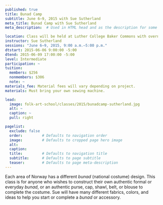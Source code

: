 ```yaml
---
published: true
title: Bunad Camp
subtitle: June 6–9, 2015 with Sue Sutherland
meta_title: Bunad Camp with Sue Sutherland
meta_description:  # Used in HTML head and as the description for some search engines

location: Class will be held at Luther College Baker Commons with overnight accommodations available. Reserve rooms by contacting Darlene Fossum-Martin at 563-382-9681, or [dfossum-martin@vesterheim.org](mailto:dfossum-martin@vesterheim.org).
instructor: Sue Sutherland
sessions: "June 6–9, 2015, 9:00 a.m.–5:00 p.m."
dtstart: 2015-06-06 9:00:00 -5:00
dtend: 2015-06-09 17:00:00 -5:00
level: Intermediate
participation: ~
tuition:
  members: $256
  nonmembers: $306
  note: ~
materials_fee: Material fees will vary depending on project.
materials: Must bring your own sewing machine.

lead:
  image: folk-art-school/classes/2015/bunadcamp-sutherland.jpg
  alt: ~
  caption: ~
  pull: right

pagelist:
  exclude: false
  order:         # Defaults to navigation order  
  image:         # Defaults to cropped page hero image
  alt:
  caption:
  title:         # Defaults to navigation title
  subtitle:      # Defaults to page subtitle
  teaser:        # Defaults to page meta-description 
---
```

Each area of Norway has a different *bunad* (national costume) design. This class is for anyone who wishes to construct their own authentic formal or everyday *bunad*, or an authentic purse, cap, shawl, belt, or blouse to complete the costume. Sue will have many different fabrics, colors, and ideas to help you start or complete a *bunad* or accessory. 
